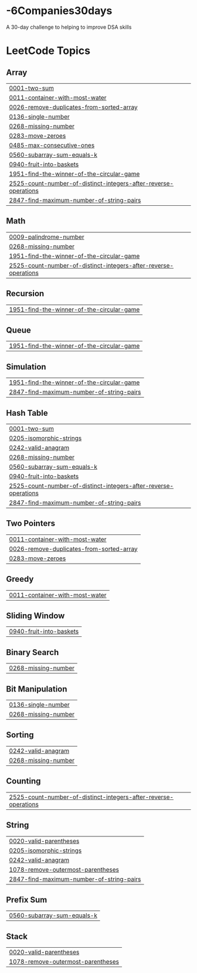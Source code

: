 # -6Companies30days
A 30-day challenge to helping to improve DSA skills

<!---LeetCode Topics Start-->
# LeetCode Topics
## Array
|  |
| ------- |
| [0001-two-sum](https://github.com/AakritiShory/-6Companies30days/tree/master/0001-two-sum) |
| [0011-container-with-most-water](https://github.com/AakritiShory/-6Companies30days/tree/master/0011-container-with-most-water) |
| [0026-remove-duplicates-from-sorted-array](https://github.com/AakritiShory/-6Companies30days/tree/master/0026-remove-duplicates-from-sorted-array) |
| [0136-single-number](https://github.com/AakritiShory/-6Companies30days/tree/master/0136-single-number) |
| [0268-missing-number](https://github.com/AakritiShory/-6Companies30days/tree/master/0268-missing-number) |
| [0283-move-zeroes](https://github.com/AakritiShory/-6Companies30days/tree/master/0283-move-zeroes) |
| [0485-max-consecutive-ones](https://github.com/AakritiShory/-6Companies30days/tree/master/0485-max-consecutive-ones) |
| [0560-subarray-sum-equals-k](https://github.com/AakritiShory/-6Companies30days/tree/master/0560-subarray-sum-equals-k) |
| [0940-fruit-into-baskets](https://github.com/AakritiShory/-6Companies30days/tree/master/0940-fruit-into-baskets) |
| [1951-find-the-winner-of-the-circular-game](https://github.com/AakritiShory/-6Companies30days/tree/master/1951-find-the-winner-of-the-circular-game) |
| [2525-count-number-of-distinct-integers-after-reverse-operations](https://github.com/AakritiShory/-6Companies30days/tree/master/2525-count-number-of-distinct-integers-after-reverse-operations) |
| [2847-find-maximum-number-of-string-pairs](https://github.com/AakritiShory/-6Companies30days/tree/master/2847-find-maximum-number-of-string-pairs) |
## Math
|  |
| ------- |
| [0009-palindrome-number](https://github.com/AakritiShory/-6Companies30days/tree/master/0009-palindrome-number) |
| [0268-missing-number](https://github.com/AakritiShory/-6Companies30days/tree/master/0268-missing-number) |
| [1951-find-the-winner-of-the-circular-game](https://github.com/AakritiShory/-6Companies30days/tree/master/1951-find-the-winner-of-the-circular-game) |
| [2525-count-number-of-distinct-integers-after-reverse-operations](https://github.com/AakritiShory/-6Companies30days/tree/master/2525-count-number-of-distinct-integers-after-reverse-operations) |
## Recursion
|  |
| ------- |
| [1951-find-the-winner-of-the-circular-game](https://github.com/AakritiShory/-6Companies30days/tree/master/1951-find-the-winner-of-the-circular-game) |
## Queue
|  |
| ------- |
| [1951-find-the-winner-of-the-circular-game](https://github.com/AakritiShory/-6Companies30days/tree/master/1951-find-the-winner-of-the-circular-game) |
## Simulation
|  |
| ------- |
| [1951-find-the-winner-of-the-circular-game](https://github.com/AakritiShory/-6Companies30days/tree/master/1951-find-the-winner-of-the-circular-game) |
| [2847-find-maximum-number-of-string-pairs](https://github.com/AakritiShory/-6Companies30days/tree/master/2847-find-maximum-number-of-string-pairs) |
## Hash Table
|  |
| ------- |
| [0001-two-sum](https://github.com/AakritiShory/-6Companies30days/tree/master/0001-two-sum) |
| [0205-isomorphic-strings](https://github.com/AakritiShory/-6Companies30days/tree/master/0205-isomorphic-strings) |
| [0242-valid-anagram](https://github.com/AakritiShory/-6Companies30days/tree/master/0242-valid-anagram) |
| [0268-missing-number](https://github.com/AakritiShory/-6Companies30days/tree/master/0268-missing-number) |
| [0560-subarray-sum-equals-k](https://github.com/AakritiShory/-6Companies30days/tree/master/0560-subarray-sum-equals-k) |
| [0940-fruit-into-baskets](https://github.com/AakritiShory/-6Companies30days/tree/master/0940-fruit-into-baskets) |
| [2525-count-number-of-distinct-integers-after-reverse-operations](https://github.com/AakritiShory/-6Companies30days/tree/master/2525-count-number-of-distinct-integers-after-reverse-operations) |
| [2847-find-maximum-number-of-string-pairs](https://github.com/AakritiShory/-6Companies30days/tree/master/2847-find-maximum-number-of-string-pairs) |
## Two Pointers
|  |
| ------- |
| [0011-container-with-most-water](https://github.com/AakritiShory/-6Companies30days/tree/master/0011-container-with-most-water) |
| [0026-remove-duplicates-from-sorted-array](https://github.com/AakritiShory/-6Companies30days/tree/master/0026-remove-duplicates-from-sorted-array) |
| [0283-move-zeroes](https://github.com/AakritiShory/-6Companies30days/tree/master/0283-move-zeroes) |
## Greedy
|  |
| ------- |
| [0011-container-with-most-water](https://github.com/AakritiShory/-6Companies30days/tree/master/0011-container-with-most-water) |
## Sliding Window
|  |
| ------- |
| [0940-fruit-into-baskets](https://github.com/AakritiShory/-6Companies30days/tree/master/0940-fruit-into-baskets) |
## Binary Search
|  |
| ------- |
| [0268-missing-number](https://github.com/AakritiShory/-6Companies30days/tree/master/0268-missing-number) |
## Bit Manipulation
|  |
| ------- |
| [0136-single-number](https://github.com/AakritiShory/-6Companies30days/tree/master/0136-single-number) |
| [0268-missing-number](https://github.com/AakritiShory/-6Companies30days/tree/master/0268-missing-number) |
## Sorting
|  |
| ------- |
| [0242-valid-anagram](https://github.com/AakritiShory/-6Companies30days/tree/master/0242-valid-anagram) |
| [0268-missing-number](https://github.com/AakritiShory/-6Companies30days/tree/master/0268-missing-number) |
## Counting
|  |
| ------- |
| [2525-count-number-of-distinct-integers-after-reverse-operations](https://github.com/AakritiShory/-6Companies30days/tree/master/2525-count-number-of-distinct-integers-after-reverse-operations) |
## String
|  |
| ------- |
| [0020-valid-parentheses](https://github.com/AakritiShory/-6Companies30days/tree/master/0020-valid-parentheses) |
| [0205-isomorphic-strings](https://github.com/AakritiShory/-6Companies30days/tree/master/0205-isomorphic-strings) |
| [0242-valid-anagram](https://github.com/AakritiShory/-6Companies30days/tree/master/0242-valid-anagram) |
| [1078-remove-outermost-parentheses](https://github.com/AakritiShory/-6Companies30days/tree/master/1078-remove-outermost-parentheses) |
| [2847-find-maximum-number-of-string-pairs](https://github.com/AakritiShory/-6Companies30days/tree/master/2847-find-maximum-number-of-string-pairs) |
## Prefix Sum
|  |
| ------- |
| [0560-subarray-sum-equals-k](https://github.com/AakritiShory/-6Companies30days/tree/master/0560-subarray-sum-equals-k) |
## Stack
|  |
| ------- |
| [0020-valid-parentheses](https://github.com/AakritiShory/-6Companies30days/tree/master/0020-valid-parentheses) |
| [1078-remove-outermost-parentheses](https://github.com/AakritiShory/-6Companies30days/tree/master/1078-remove-outermost-parentheses) |
<!---LeetCode Topics End-->
